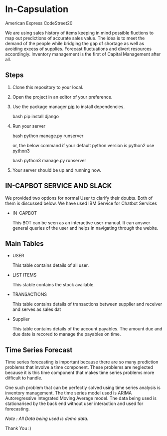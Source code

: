 # In-Capsulation
American Express CodeStreet20

We are using sales history of items keeping in mind possible fluctions to map out predictions of accurate sales value. The idea is to meet the demand of the people while bridging the gap of shortage as well as avoiding excess of supplies. Forecast fluctuations and divert resources accordingly. Inventory management is the first of Capital Management after all.

## Steps

1. Clone this repository to your local.

2. Open the project in an editor of your preference.

3. Use the package manager [pip](https://pip.pypa.io/en/stable/) to install dependencies.

    bash
      pip install django
    
4. Run your server

   bash
      python manage.py runserver 
    
   or, the below command if your default python version is python2 use [python3](https://www.python.org/downloads/)

    bash
      python3 manage.py runserver 
    

5. Your server should be up and running now.




## IN-CAPBOT SERVICE AND SLACK
We provided two options for normal User to clarify their doubts. Both of them is discussed below. We have used IBM Service for Chatbot Services

+ IN-CAPBOT
        
    This BOT can be seen as an interactive user-manual. It can answer general queries of the user and helps in navigating through the webite.


## Main Tables

+ USER

  This table contains details of all user.

+ LIST ITEMS

  This stable contains the stock available.

+ TRANSACTIONS

  This table contains details of transactions between supplier and receiver and serves as sales dat

+ Supplier 

  This table contains details of the account payables. The amount due and due date is recored to manage the payables on time. 

  
## Time Series Forecast

Time series forecasting is important because there are so many prediction problems that involve a time component. These problems are neglected because it is this time component that makes time series problems more difficult to handle.

One such problem that can be perfectly solved using time series analysis is inventory management. The time series model used is ARIMA Autoregressive Integrated Moving Average model. The data being used is stationarised by the back end without user interaction and used for forecasting.



*Note : All Data being used is demo data.*
               


   Thank You :)
